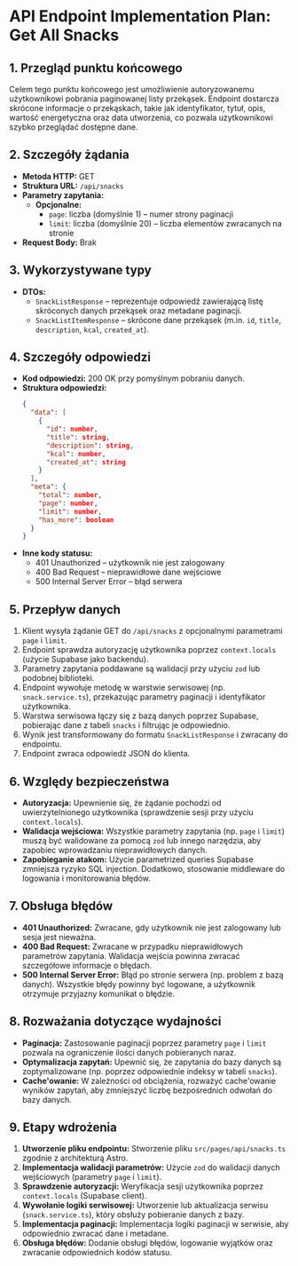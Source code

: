 # API Endpoint Implementation Plan: Get All Snacks

## 1. Przegląd punktu końcowego
Celem tego punktu końcowego jest umożliwienie autoryzowanemu użytkownikowi pobrania paginowanej listy przekąsek. Endpoint dostarcza skrócone informacje o przekąskach, takie jak identyfikator, tytuł, opis, wartość energetyczna oraz data utworzenia, co pozwala użytkownikowi szybko przeglądać dostępne dane.

## 2. Szczegóły żądania
- **Metoda HTTP:** GET
- **Struktura URL:** `/api/snacks`
- **Parametry zapytania:**
  - **Opcjonalne:**
    - `page`: liczba (domyślnie 1) – numer strony paginacji
    - `limit`: liczba (domyślnie 20) – liczba elementów zwracanych na stronie
- **Request Body:** Brak

## 3. Wykorzystywane typy
- **DTOs:**
  - `SnackListResponse` – reprezentuje odpowiedź zawierającą listę skróconych danych przekąsek oraz metadane paginacji.
  - `SnackListItemResponse` – skrócone dane przekąsek (m.in. `id`, `title`, `description`, `kcal`, `created_at`).

## 4. Szczegóły odpowiedzi
- **Kod odpowiedzi:** 200 OK przy pomyślnym pobraniu danych.
- **Struktura odpowiedzi:**
  ```json
  {
    "data": [
      {
        "id": number,
        "title": string,
        "description": string,
        "kcal": number,
        "created_at": string
      }
    ],
    "meta": {
      "total": number,
      "page": number,
      "limit": number,
      "has_more": boolean
    }
  }
  ```
- **Inne kody statusu:**
  - 401 Unauthorized – użytkownik nie jest zalogowany
  - 400 Bad Request – nieprawidłowe dane wejściowe
  - 500 Internal Server Error – błąd serwera

## 5. Przepływ danych
1. Klient wysyła żądanie GET do `/api/snacks` z opcjonalnymi parametrami `page` i `limit`.
2. Endpoint sprawdza autoryzację użytkownika poprzez `context.locals` (użycie Supabase jako backendu).
3. Parametry zapytania poddawane są walidacji przy użyciu `zod` lub podobnej biblioteki.
4. Endpoint wywołuje metodę w warstwie serwisowej (np. `snack.service.ts`), przekazując parametry paginacji i identyfikator użytkownika.
5. Warstwa serwisowa łączy się z bazą danych poprzez Supabase, pobierając dane z tabeli `snacks` i filtrując je odpowiednio.
6. Wynik jest transformowany do formatu `SnackListResponse` i zwracany do endpointu.
7. Endpoint zwraca odpowiedź JSON do klienta.

## 6. Względy bezpieczeństwa
- **Autoryzacja:** Upewnienie się, że żądanie pochodzi od uwierzytelnionego użytkownika (sprawdzenie sesji przy użyciu `context.locals`).
- **Walidacja wejściowa:** Wszystkie parametry zapytania (np. `page` i `limit`) muszą być walidowane za pomocą `zod` lub innego narzędzia, aby zapobiec wprowadzaniu nieprawidłowych danych.
- **Zapobieganie atakom:** Użycie parametrized queries Supabase zmniejsza ryzyko SQL injection. Dodatkowo, stosowanie middleware do logowania i monitorowania błędów.

## 7. Obsługa błędów
- **401 Unauthorized:** Zwracane, gdy użytkownik nie jest zalogowany lub sesja jest nieważna.
- **400 Bad Request:** Zwracane w przypadku nieprawidłowych parametrów zapytania. Walidacja wejścia powinna zwracać szczegółowe informacje o błędach.
- **500 Internal Server Error:** Błąd po stronie serwera (np. problem z bazą danych). Wszystkie błędy powinny być logowane, a użytkownik otrzymuje przyjazny komunikat o błędzie.

## 8. Rozważania dotyczące wydajności
- **Paginacja:** Zastosowanie paginacji poprzez parametry `page` i `limit` pozwala na ograniczenie ilości danych pobieranych naraz.
- **Optymalizacja zapytań:** Upewnić się, że zapytania do bazy danych są zoptymalizowane (np. poprzez odpowiednie indeksy w tabeli `snacks`).
- **Cache'owanie:** W zależności od obciążenia, rozważyć cache'owanie wyników zapytań, aby zmniejszyć liczbę bezpośrednich odwołań do bazy danych.

## 9. Etapy wdrożenia
1. **Utworzenie pliku endpointu:** Stworzenie pliku `src/pages/api/snacks.ts` zgodnie z architekturą Astro.
2. **Implementacja walidacji parametrów:** Użycie `zod` do walidacji danych wejściowych (parametry `page` i `limit`).
3. **Sprawdzenie autoryzacji:** Weryfikacja sesji użytkownika poprzez `context.locals` (Supabase client).
4. **Wywołanie logiki serwisowej:** Utworzenie lub aktualizacja serwisu (`snack.service.ts`), który obsłuży pobieranie danych z bazy.
5. **Implementacja paginacji:** Implementacja logiki paginacji w serwisie, aby odpowiednio zwracać dane i metadane.
6. **Obsługa błędów:** Dodanie obsługi błędów, logowanie wyjątków oraz zwracanie odpowiednich kodów statusu.
